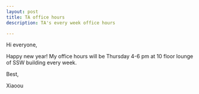 ```yaml
---
layout: post
title: TA office hours
description: TA's every week office hours

---
```


Hi everyone,

Happy new year! My office hours will be Thursday 4-6 pm at 10 floor lounge of SSW building every week. 



Best,

Xiaoou